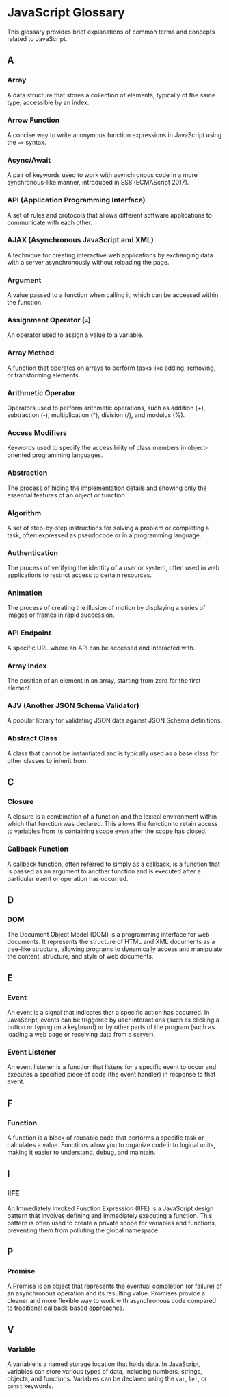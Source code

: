 # JavaScript Glossary

This glossary provides brief explanations of common terms and concepts related to JavaScript.

## A

### Array

A data structure that stores a collection of elements, typically of the same type, accessible by an index.

### Arrow Function

A concise way to write anonymous function expressions in JavaScript using the `=>` syntax.

### Async/Await

A pair of keywords used to work with asynchronous code in a more synchronous-like manner, introduced in ES8 (ECMAScript 2017).

### API (Application Programming Interface)

A set of rules and protocols that allows different software applications to communicate with each other.

### AJAX (Asynchronous JavaScript and XML)

A technique for creating interactive web applications by exchanging data with a server asynchronously without reloading the page.

### Argument

A value passed to a function when calling it, which can be accessed within the function.

### Assignment Operator (`=`)

An operator used to assign a value to a variable.

### Array Method

A function that operates on arrays to perform tasks like adding, removing, or transforming elements.

### Arithmetic Operator

Operators used to perform arithmetic operations, such as addition (+), subtraction (-), multiplication (*), division (/), and modulus (%).

### Access Modifiers

Keywords used to specify the accessibility of class members in object-oriented programming languages.

### Abstraction

The process of hiding the implementation details and showing only the essential features of an object or function.

### Algorithm

A set of step-by-step instructions for solving a problem or completing a task, often expressed as pseudocode or in a programming language.

### Authentication

The process of verifying the identity of a user or system, often used in web applications to restrict access to certain resources.

### Animation

The process of creating the illusion of motion by displaying a series of images or frames in rapid succession.

### API Endpoint

A specific URL where an API can be accessed and interacted with.

### Array Index

The position of an element in an array, starting from zero for the first element.

### AJV (Another JSON Schema Validator)

A popular library for validating JSON data against JSON Schema definitions.

### Abstract Class

A class that cannot be instantiated and is typically used as a base class for other classes to inherit from.



## C

### Closure
A closure is a combination of a function and the lexical environment within which that function was declared. This allows the function to retain access to variables from its containing scope even after the scope has closed.

### Callback Function
A callback function, often referred to simply as a callback, is a function that is passed as an argument to another function and is executed after a particular event or operation has occurred.

## D

### DOM
The Document Object Model (DOM) is a programming interface for web documents. It represents the structure of HTML and XML documents as a tree-like structure, allowing programs to dynamically access and manipulate the content, structure, and style of web documents.

## E

### Event
An event is a signal that indicates that a specific action has occurred. In JavaScript, events can be triggered by user interactions (such as clicking a button or typing on a keyboard) or by other parts of the program (such as loading a web page or receiving data from a server).

### Event Listener
An event listener is a function that listens for a specific event to occur and executes a specified piece of code (the event handler) in response to that event.

## F

### Function
A function is a block of reusable code that performs a specific task or calculates a value. Functions allow you to organize code into logical units, making it easier to understand, debug, and maintain.

## I

### IIFE
An Immediately Invoked Function Expression (IIFE) is a JavaScript design pattern that involves defining and immediately executing a function. This pattern is often used to create a private scope for variables and functions, preventing them from polluting the global namespace.

## P

### Promise
A Promise is an object that represents the eventual completion (or failure) of an asynchronous operation and its resulting value. Promises provide a cleaner and more flexible way to work with asynchronous code compared to traditional callback-based approaches.

## V

### Variable
A variable is a named storage location that holds data. In JavaScript, variables can store various types of data, including numbers, strings, objects, and functions. Variables can be declared using the `var`, `let`, or `const` keywords.

